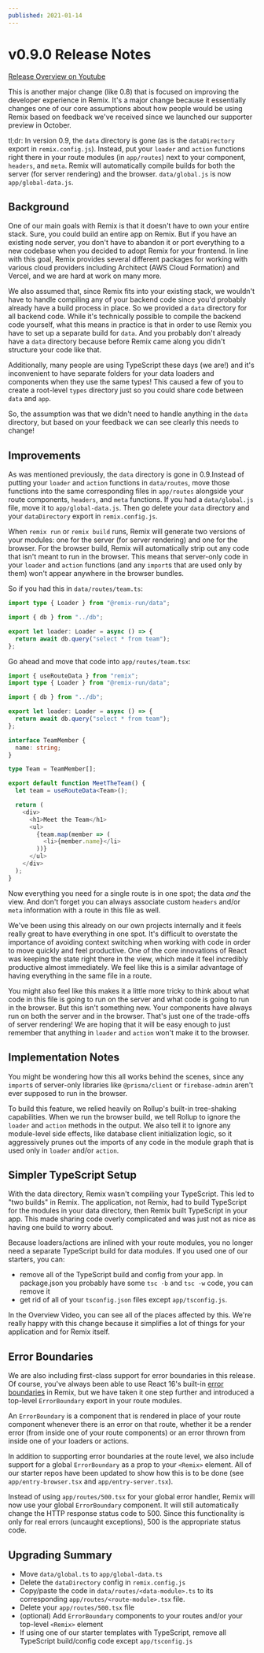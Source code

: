 ```yaml
---
published: 2021-01-14
---
```


# v0.9.0 Release Notes

[Release Overview on Youtube](https://youtu.be/53jOax3rtYQ)

This is another major change (like 0.8) that is focused on improving the developer experience in Remix. It's a major change because it essentially changes one of our core assumptions about how people would be using Remix based on feedback we've received since we launched our supporter preview in October.

tl;dr: In version 0.9, the `data` directory is gone (as is the `dataDirectory` export in `remix.config.js`). Instead, put your `loader` and `action` functions right there in your route modules (in `app/routes`) next to your component, `headers`, and `meta`. Remix will automatically compile builds for both the server (for server rendering) and the browser. `data/global.js` is now `app/global-data.js`.

## Background

One of our main goals with Remix is that it doesn't have to own your entire stack. Sure, you could build an entire app on Remix. But if you have an existing node server, you don't have to abandon it or port everything to a new codebase when you decided to adopt Remix for your frontend. In line with this goal, Remix provides several different packages for working with various cloud providers including Architect (AWS Cloud Formation) and Vercel, and we are hard at work on many more.

We also assumed that, since Remix fits into your existing stack, we wouldn't have to handle compiling any of your backend code since you'd probably already have a build process in place. So we provided a `data` directory for all backend code. While it's technically possible to compile the backend code yourself, what this means in practice is that in order to use Remix you have to set up a separate build for `data`. And you probably don't already have a `data` directory because before Remix came along you didn't structure your code like that.

Additionally, many people are using TypeScript these days (we are!) and it's inconvenient to have separate folders for your data loaders and components when they use the same types! This caused a few of you to create a root-level `types` directory just so you could share code between `data` and `app`.

So, the assumption was that we didn't need to handle anything in the `data` directory, but based on your feedback we can see clearly this needs to change!

## Improvements

As was mentioned previously, the `data` directory is gone in 0.9.Instead of putting your `loader` and `action` functions in `data/routes`, move those functions into the same corresponding files in `app/routes` alongside your route components, `headers`, and `meta` functions. If you had a `data/global.js` file, move it to `app/global-data.js`. Then go delete your `data` directory and your `dataDirectory` export in `remix.config.js`.

When `remix run` or `remix build` runs, Remix will generate two versions of your modules: one for the server (for server rendering) and one for the browser. For the browser build, Remix will automatically strip out any code that isn't meant to run in the browser. This means that server-only code in your `loader` and `action` functions (and any `import`s that are used only by them) won't appear anywhere in the browser bundles.

So if you had this in `data/routes/team.ts`:

```ts
import type { Loader } from "@remix-run/data";

import { db } from "../db";

export let loader: Loader = async () => {
  return await db.query("select * from team");
};
```

Go ahead and move that code into `app/routes/team.tsx`:

```ts
import { useRouteData } from "remix";
import type { Loader } from "@remix-run/data";

import { db } from "../db";

export let loader: Loader = async () => {
  return await db.query("select * from team");
};

interface TeamMember {
  name: string;
}

type Team = TeamMember[];

export default function MeetTheTeam() {
  let team = useRouteData<Team>();

  return (
    <div>
      <h1>Meet the Team</h1>
      <ul>
        {team.map(member => (
          <li>{member.name}</li>
        ))}
      </ul>
    </div>
  );
}
```

Now everything you need for a single route is in one spot; the data _and_ the view. And don't forget you can always associate custom `headers` and/or `meta` information with a route in this file as well.

We've been using this already on our own projects internally and it feels really great to have everything in one spot. It's difficult to overstate the importance of avoiding context switching when working with code in order to move quickly and feel productive. One of the core innovations of React was keeping the state right there in the view, which made it feel incredibly productive almost immediately. We feel like this is a similar advantage of having everything in the same file in a route.

You might also feel like this makes it a little more tricky to think about what code in this file is going to run on the server and what code is going to run in the browser. But this isn't something new. Your components have always run on both the server and in the browser. That's just one of the trade-offs of server rendering! We are hoping that it will be easy enough to just remember that anything in `loader` and `action` won't make it to the browser.

## Implementation Notes

You might be wondering how this all works behind the scenes, since any `import`s of server-only libraries like `@prisma/client` or `firebase-admin` aren't ever supposed to run in the browser.

To build this feature, we relied heavily on Rollup's built-in tree-shaking capabilities. When we run the browser build, we tell Rollup to ignore the `loader` and `action` methods in the output. We also tell it to ignore any module-level side effects, like database client initialization logic, so it aggressively prunes out the imports of any code in the module graph that is used only in `loader` and/or `action`.

## Simpler TypeScript Setup

With the data directory, Remix wasn't compiling your TypeScript. This led to "two builds" in Remix. The application, not Remix, had to build TypeScript for the modules in your data directory, then Remix built TypeScript in your app. This made sharing code overly complicated and was just not as nice as having one build to worry about.

Because loaders/actions are inlined with your route modules, you no longer need a separate TypeScript build for data modules. If you used one of our starters, you can:

- remove all of the TypeScript build and config from your app. In package.json you probably have some `tsc -b` and `tsc -w` code, you can remove it
- get rid of all of your `tsconfig.json` files except `app/tsconfig.js`.

In the Overview Video, you can see all of the places affected by this. We're really happy with this change because it simplifies a lot of things for your application and for Remix itself.

## Error Boundaries

We are also including first-class support for error boundaries in this release. Of course, you've always been able to use React 16's built-in [error boundaries](https://reactjs.org/docs/error-boundaries.html) in Remix, but we have taken it one step further and introduced a top-level `ErrorBoundary` export in your route modules.

An `ErrorBoundary` is a component that is rendered in place of your route component whenever there is an error on that route, whether it be a render error (from inside one of your route components) or an error thrown from inside one of your loaders or actions.

In addition to supporting error boundaries at the route level, we also include support for a global `ErrorBoundary` as a prop to your `<Remix>` element. All of our starter repos have been updated to show how this is to be done (see `app/entry-browser.tsx` and `app/entry-server.tsx`).

Instead of using `app/routes/500.tsx` for your global error handler, Remix will now use your global `ErrorBoundary` component. It will still automatically change the HTTP response status code to 500. Since this functionality is only for real errors (uncaught exceptions), 500 is the appropriate status code.

## Upgrading Summary

- Move `data/global.ts` to `app/global-data.ts`
- Delete the `dataDirectory` config in `remix.config.js`
- Copy/paste the code in `data/routes/<data-module>.ts` to its corresponding `app/routes/<route-module>.tsx` file.
- Delete your `app/routes/500.tsx` file
- (optional) Add `ErrorBoundary` components to your routes and/or your top-level `<Remix>` element
- If using one of our starter templates with TypeScript, remove all TypeScript build/config code except `app/tsconfig.js`
